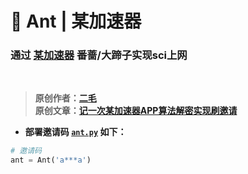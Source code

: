 # 🌈 Ant | 某加速器

### **通过 [某加速器](https://ant.aff004.org) 番蔷/大蹄子实现sci上网**

<br>

> **原创作者：[二毛](https://erma0.cn)**<br>
> **原创文章：[记一次某加速器APP算法解密实现刷邀请](https://segmentfault.com/a/1190000040012580)**

+ **部署邀请码 [`ant.py`](https://github.com/geoi6sam1/GitHub-Actions-Public/blob/ant/ant.py) 如下：**

```python
# 邀请码
ant = Ant('a***a')
```
